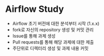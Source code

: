 # Airflow Study

- Airflow 초기 버전에 대한 분석부터 시작 (1.x.x)
- fork로 자신의 repository 생성 및 커밋 관리
- Issue를 통해 과제 생성
- Pull requests를 통해 해당 과제에 대한 제출
- 주단위로 디렉터리 생성 및 과제 내용 커밋

